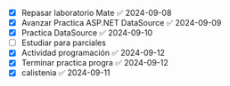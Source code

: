 - [x] Repasar laboratorio Mate ✅ 2024-09-08
- [x] Avanzar Practica ASP.NET DataSource ✅ 2024-09-09
- [x] Practica DataSource ✅ 2024-09-10
- [ ] Estudiar para parciales
- [x] Actividad programación ✅ 2024-09-12
- [x] Terminar practica progra ✅ 2024-09-12
- [x] calistenia ✅ 2024-09-11
